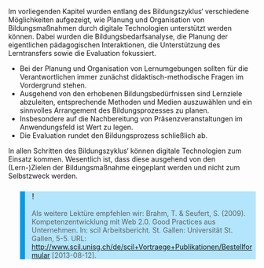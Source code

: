 <!-- filename: 06_Zentrale_Erkenntnisse.md -->
<!-- title: Zentrale Erkenntnisse -->

Im vorliegenden Kapitel wurden entlang des Bildungszyklus‘ verschiedene Möglichkeiten aufgezeigt, wie Planung und Organisation von Bildungsmaßnahmen durch digitale Technologien unterstützt werden können. Dabei wurden die Bildungsbedarfsanalyse, die Planung der eigentlichen pädagogischen Interaktionen, die Unterstützung des Lerntransfers sowie die Evaluation fokussiert.

- Bei der Planung und Organisation von Lernumgebungen sollten für die Verantwortlichen immer zunächst didaktisch-methodische Fragen im Vordergrund stehen.
- Ausgehend von den erhobenen Bildungsbedürfnissen sind Lernziele abzuleiten, entsprechende Methoden und Medien auszuwählen und ein sinnvolles Arrangement des Bildungsprozesses zu planen.
- Insbesondere auf die Nachbereitung von Präsenzveranstaltungen im Anwendungsfeld ist Wert zu legen.
- Die Evaluation rundet den Bildungsprozess schließlich ab.

In allen Schritten des Bildungszyklus‘ können digitale Technologien zum Einsatz kommen. Wesentlich ist, dass diese ausgehend von den (Lern-)Zielen der Bildungsmaßnahme eingeplant werden und nicht zum Selbstzweck werden.

<blockquote style="background: #B3E5FC; border-left: 10px solid #039BE5">

### !

Als weitere Lektüre empfehlen wir: Brahm, T. & Seufert, S. (2009). Kompetenzentwicklung mit Web 2.0. Good Practices aus Unternehmen. In: scil Arbeitsbericht. St. Gallen: Universität St. Gallen, 5-5. URL: http://www.scil.unisg.ch/de/scil+Vortraege+Publikationen/Bestellformular \[2013-08-12].

</blockquote>
